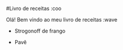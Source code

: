 
#Livro de receitas :coo

 Olá! Bem vindo ao meu livro de receitas :wave

 - Strogonoff de frango

 - Pavê

